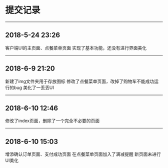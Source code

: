 # 提交记录

---
## 2018-5-24 23:26
客户端UI的主页面、点餐菜单页面
实现了基本功能，还没有进行界面美化

---
## 2018-6-9 21:20
新建了img文件夹用于存放图标
修改了点餐菜单页面，改掉了购物车不能成功运行的bug
美化了一丢丢UI

---
## 2018-6-10 12:46
修改了index页面，删除了一个完全不必要的页面

---
## 2018-6-10 15:03
增添确认订单页面、支付成功页面
在点餐菜单页面加入了满减提醒
新页面未进行UI美化
